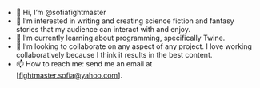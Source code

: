- 👋 Hi, I’m @sofiafightmaster
- 👀 I’m interested in writing and creating science fiction and fantasy stories that my audience can interact with and enjoy.
- 🌱 I’m currently learning about programming, specifically Twine.
- 💞️ I’m looking to collaborate on any aspect of any project. I love working collaboratively because I think it results in the best content.
- 📫 How to reach me: send me an email at [fightmaster.sofia@yahoo.com].
